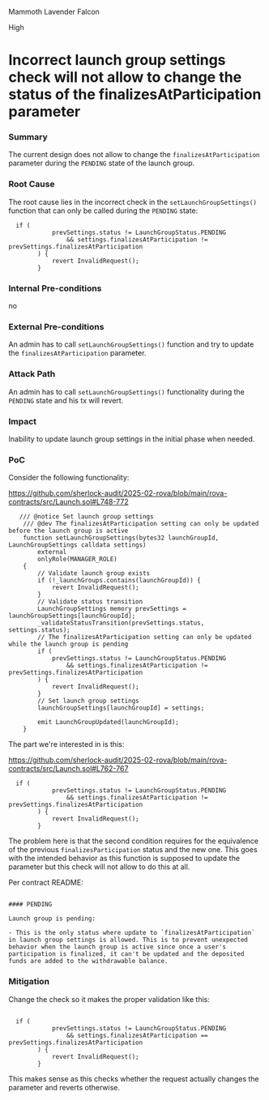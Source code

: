Mammoth Lavender Falcon

High

# Incorrect launch group settings check will not allow to change the status of the finalizesAtParticipation parameter

### Summary

The current design does not allow to change the `finalizesAtParticipation` parameter during the `PENDING` state of the launch group.

### Root Cause

The root cause lies in the incorrect check in the `setLaunchGroupSettings()` function that can only be called during the `PENDING` state:


```solidity
  if (
            prevSettings.status != LaunchGroupStatus.PENDING
                && settings.finalizesAtParticipation != prevSettings.finalizesAtParticipation
        ) {
            revert InvalidRequest();
        }
```

### Internal Pre-conditions

no

### External Pre-conditions

An admin has to call `setLaunchGroupSettings()` function and try to update the `finalizesAtParticipation` parameter.

### Attack Path

An admin has to call `setLaunchGroupSettings()` functionality during the `PENDING` state and his tx will revert.

### Impact

Inability to update launch group settings in the initial phase when needed.

### PoC

Consider the following functionality:

https://github.com/sherlock-audit/2025-02-rova/blob/main/rova-contracts/src/Launch.sol#L748-772
```solidity
   /// @notice Set launch group settings
    /// @dev The finalizesAtParticipation setting can only be updated before the launch group is active
    function setLaunchGroupSettings(bytes32 launchGroupId, LaunchGroupSettings calldata settings)
        external
        onlyRole(MANAGER_ROLE)
    {
        // Validate launch group exists
        if (!_launchGroups.contains(launchGroupId)) {
            revert InvalidRequest();
        }
        // Validate status transition
        LaunchGroupSettings memory prevSettings = launchGroupSettings[launchGroupId];
        _validateStatusTransition(prevSettings.status, settings.status);
        // The finalizesAtParticipation setting can only be updated while the launch group is pending
        if (
            prevSettings.status != LaunchGroupStatus.PENDING
                && settings.finalizesAtParticipation != prevSettings.finalizesAtParticipation
        ) {
            revert InvalidRequest();
        }
        // Set launch group settings
        launchGroupSettings[launchGroupId] = settings;

        emit LaunchGroupUpdated(launchGroupId);
    }
```


The part we're interested in is this:

https://github.com/sherlock-audit/2025-02-rova/blob/main/rova-contracts/src/Launch.sol#L762-767
```solidity
  if (
            prevSettings.status != LaunchGroupStatus.PENDING
                && settings.finalizesAtParticipation != prevSettings.finalizesAtParticipation
        ) {
            revert InvalidRequest();
        }
```

The problem here is that the second condition requires for the equivalence of the previous `finalizesParticipation` status and the new one. This goes with the intended behavior as this function is supposed to update the parameter but this check will not allow to do this at all.


Per contract README:

```solidity

#### PENDING

Launch group is pending:

- This is the only status where update to `finalizesAtParticipation` in launch group settings is allowed. This is to prevent unexpected behavior when the launch group is active since once a user's participation is finalized, it can't be updated and the deposited funds are added to the withdrawable balance.

```

### Mitigation

Change the check so it makes the proper validation like this:

```solidity

  if (
            prevSettings.status != LaunchGroupStatus.PENDING
                && settings.finalizesAtParticipation == prevSettings.finalizesAtParticipation
        ) {
            revert InvalidRequest();
        }

```

This makes sense as this checks whether the request actually changes the parameter and reverts otherwise.